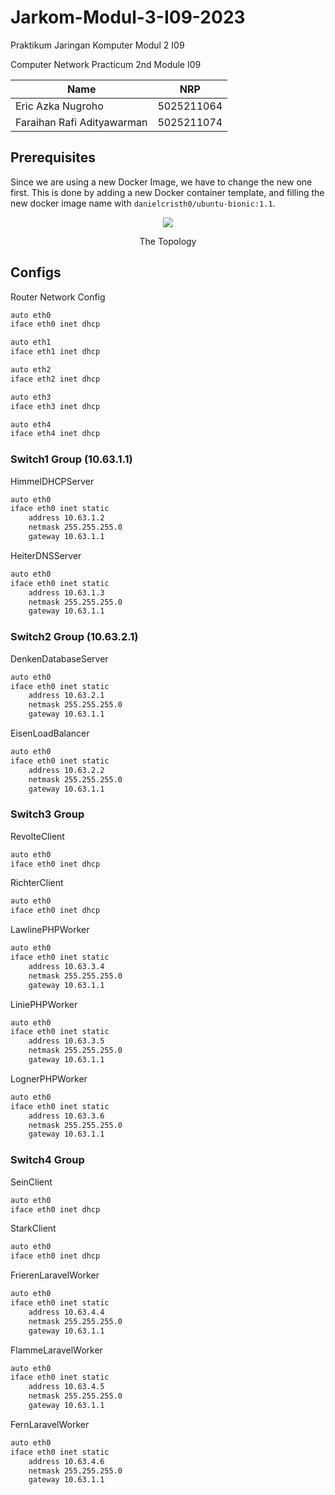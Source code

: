 <h1>Jarkom-Modul-3-I09-2023</h1>
<p>Praktikum Jaringan Komputer Modul 2 I09</p>
<p>Computer Network Practicum 2nd Module I09</p>

| Name                        | NRP        |
|-----------------------------|------------|
|Eric Azka Nugroho            | 5025211064 |
|Faraihan Rafi Adityawarman   | 5025211074 |

<h2>Prerequisites</h2>

Since we are using a new Docker Image, we have to change the new one first. This is done by adding a new Docker container template, and filling the new docker image name with `danielcristh0/ubuntu-bionic:1.1`.

<p align="center">
<img src="https://media.discordapp.net/attachments/1153305482438660178/1173612928054870036/image.png?ex=65649736&is=65522236&hm=d61e20dbe2710f57cbd87426734b1c89586f49ffa0036fc8a8a388544fe4a312&=&width=1200&height=701">
</p>
<p align="center">The Topology</p>

<h2>Configs</h2>
Router Network Config

```bash
auto eth0
iface eth0 inet dhcp

auto eth1
iface eth1 inet dhcp

auto eth2
iface eth2 inet dhcp

auto eth3
iface eth3 inet dhcp

auto eth4
iface eth4 inet dhcp
```

<h3>Switch1 Group (10.63.1.1)</h3>

HimmelDHCPServer
```bash
auto eth0
iface eth0 inet static
	address 10.63.1.2
	netmask 255.255.255.0
	gateway 10.63.1.1
```

HeiterDNSServer
```bash
auto eth0
iface eth0 inet static
	address 10.63.1.3
	netmask 255.255.255.0
	gateway 10.63.1.1
```

<h3>Switch2 Group (10.63.2.1)</h3>

DenkenDatabaseServer
```bash
auto eth0
iface eth0 inet static
	address 10.63.2.1
	netmask 255.255.255.0
	gateway 10.63.1.1
```

EisenLoadBalancer
```bash
auto eth0
iface eth0 inet static
	address 10.63.2.2
	netmask 255.255.255.0
	gateway 10.63.1.1
```

<h3>Switch3 Group</h3>

RevolteClient
```bash
auto eth0
iface eth0 inet dhcp
```

RichterClient
```bash
auto eth0
iface eth0 inet dhcp
```

LawlinePHPWorker
```bash
auto eth0
iface eth0 inet static
	address 10.63.3.4
	netmask 255.255.255.0
	gateway 10.63.1.1
```

LiniePHPWorker
```bash
auto eth0
iface eth0 inet static
	address 10.63.3.5
	netmask 255.255.255.0
	gateway 10.63.1.1
```

LognerPHPWorker
```bash
auto eth0
iface eth0 inet static
	address 10.63.3.6
	netmask 255.255.255.0
	gateway 10.63.1.1
```

<h3>Switch4 Group</h3>

SeinClient
```bash
auto eth0
iface eth0 inet dhcp
```

StarkClient
```bash
auto eth0
iface eth0 inet dhcp
```

FrierenLaravelWorker
```bash
auto eth0
iface eth0 inet static
	address 10.63.4.4
	netmask 255.255.255.0
	gateway 10.63.1.1
```

FlammeLaravelWorker
```bash
auto eth0
iface eth0 inet static
	address 10.63.4.5
	netmask 255.255.255.0
	gateway 10.63.1.1
```

FernLaravelWorker
```bash
auto eth0
iface eth0 inet static
	address 10.63.4.6
	netmask 255.255.255.0
	gateway 10.63.1.1
```
